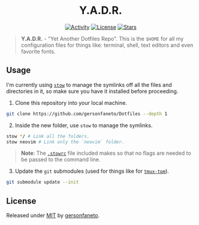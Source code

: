 <h1 align="center">
    Y.A.D.R.
</h1>

<div align="center">

[![Activity](https://img.shields.io/github/last-commit/gersonfaneto/YADR?color=blue&style=for-the-badge&logo=git)](https://github.com/gersonfaneto/YADR/commit/main)
[![License](https://img.shields.io/github/license/gersonfaneto/YADR?color=blue&style=for-the-badge)](https://github.com/gersonfaneto/YADR/blob/main/LICENSE)
[![Stars](https://img.shields.io/github/stars/gersonfaneto/YADR?color=blue&style=for-the-badge&logo=github)](https://github.com/gersonfaneto/YADR)

</div>

> **Y.A.D.R.** - "Yet Another Dotfiles Repo". This is the `$HOME` for all my
> configuration files for things like: terminal, shell, text editors and even
> favorite fonts.

## Usage

I'm currently using [`stow`](https://www.gnu.org/software/stow/) to manage
the symlinks off all the files and directories in it, so make sure you have
it installed before proceeding.

1. Clone this repository into your local machine.

```bash
git clone https://github.com/gersonfaneto/Dotfiles --depth 1
```

2. Inside the new folder, use `stow` to manage the symlinks.

```bash
stow */ # Link all the folders.
stow neovim # Link only the `neovim` folder.
```

> **Note**: The [`.stowrc`](https://github.com/gersonfaneto/YADR/blob/main/.stowrc)
> file included makes so that no flags are needed to be passed to the command line.

3. Update the `git` submodules (used for things like for [`tmux-tpm`](https://github.com/tmux-plugins/tpm)).

```bash
git submodule update --init
```

## License

Released under [MIT](https://github.com/gersonfaneto/Dotfiles/blob/main/LICENSE) by [gersonfaneto](https://github.com/gersonfaneto).

